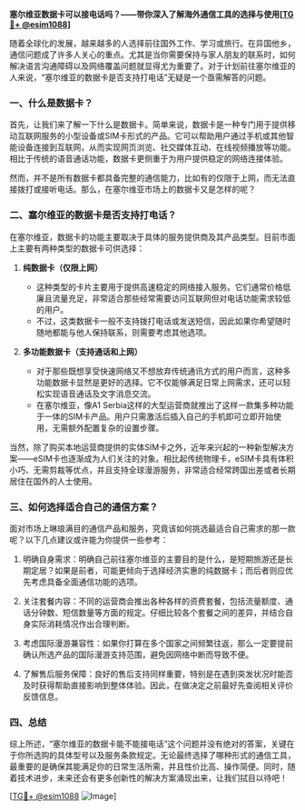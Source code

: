 **塞尔维亚数据卡可以接电话吗？——带你深入了解海外通信工具的选择与使用[[TG💪+ @esim1088](https://t.me/s/esim1088)]**

随着全球化的发展，越来越多的人选择前往国外工作、学习或旅行。在异国他乡，通信问题成了许多人关心的重点。尤其是当你需要保持与家人朋友的联系时，如何解决语言沟通障碍以及网络覆盖问题就显得尤为重要了。对于计划前往塞尔维亚的人来说，“塞尔维亚的数据卡是否支持打电话”无疑是一个亟需解答的问题。

### 一、什么是数据卡？

首先，让我们来了解一下什么是数据卡。简单来说，数据卡是一种专门用于提供移动互联网服务的小型设备或SIM卡形式的产品。它可以帮助用户通过手机或其他智能设备连接到互联网，从而实现网页浏览、社交媒体互动、在线视频播放等功能。相比于传统的语音通话功能，数据卡更侧重于为用户提供稳定的网络连接体验。

然而，并不是所有数据卡都具备完整的通信能力，比如有的仅限于上网，而无法直接拨打或接听电话。那么，在塞尔维亚市场上的数据卡又是怎样的呢？

### 二、塞尔维亚的数据卡是否支持打电话？

在塞尔维亚，数据卡的功能主要取决于具体的服务提供商及其产品类型。目前市面上主要有两种类型的数据卡可供选择：

1. **纯数据卡（仅限上网）**
   - 这种类型的卡片主要用于提供高速稳定的网络接入服务。它们通常价格低廉且流量充足，非常适合那些经常需要访问互联网但对电话功能需求较低的用户。
   - 不过，这类数据卡一般不支持拨打电话或发送短信，因此如果你希望随时随地都能与他人保持联系，则需要考虑其他选项。

2. **多功能数据卡（支持通话和上网）**
   - 对于那些既想享受快速网络又不想放弃传统通讯方式的用户而言，这种多功能数据卡显然是更好的选择。它不仅能够满足日常上网需求，还可以轻松实现语音通话及文字消息交流。
   - 在塞尔维亚，像A1 Serbia这样的大型运营商就推出了这样一款集多种功能于一体的SIM卡产品。用户只需激活后插入自己的手机即可立即开始使用，无需额外配置复杂的设置步骤。

当然，除了购买本地运营商提供的实体SIM卡之外，近年来兴起的一种新型解决方案——eSIM卡也逐渐成为人们关注的对象。相比起传统物理卡，eSIM卡具有体积小巧、无需剪裁等优点，并且支持全球漫游服务，非常适合经常跨国出差或者长期居住在国外的人士使用。

### 三、如何选择适合自己的通信方案？

面对市场上琳琅满目的通信产品和服务，究竟该如何挑选最适合自己需求的那一款呢？以下几点建议或许能为你提供一些参考：

1. 明确自身需求：明确自己前往塞尔维亚的主要目的是什么，是短期旅游还是长期定居？如果是前者，可能更倾向于选择经济实惠的纯数据卡；而后者则应优先考虑具备全面通信功能的选项。
   
2. 关注套餐内容：不同的运营商会推出各种各样的资费套餐，包括流量额度、通话分钟数、短信数量等方面的规定。仔细比较各个套餐之间的差异，并结合自身实际消耗情况作出合理判断。
    
3. 考虑国际漫游兼容性：如果你打算在多个国家之间频繁往返，那么一定要提前确认所选产品的国际漫游支持范围，避免因网络中断而导致不便。
    
4. 了解售后服务保障：良好的售后支持同样重要，特别是在遇到突发状况时能否及时获得帮助直接影响到整体体验。因此，在做决定之前最好先查阅相关评价反馈信息。

### 四、总结

综上所述，“塞尔维亚的数据卡能不能接电话”这个问题并没有绝对的答案，关键在于你所选购的具体型号以及服务条款规定。无论最终选择了哪种形式的通信工具，最重要的是确保其能满足你的日常生活所需，并且性价比高、操作简便。同时，随着技术进步，未来还会有更多创新性的解决方案涌现出来，让我们拭目以待吧！

[[TG💪+ @esim1088](https://t.me/s/esim1088) ![Image](https://i.postimg.cc/4NQfJmqS/Snipaste-2025-05-13-00-14-12.png)]
